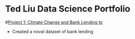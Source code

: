 # Ted Liu Data Science Portfolio


#[Project 1: Climate Change and Bank Lending to](https://github.com/tengtedliu/us_banking_data)
* Created a noval dataset of bank lending
